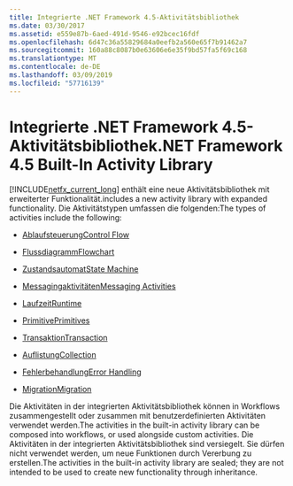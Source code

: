 ```yaml
---
title: Integrierte .NET Framework 4.5-Aktivitätsbibliothek
ms.date: 03/30/2017
ms.assetid: e559e87b-6aed-491d-9546-e92bcec16fdf
ms.openlocfilehash: 6d47c36a55829684a0eefb2a560e65f7b91462a7
ms.sourcegitcommit: 160a88c8087b0e63606e6e35f9bd57fa5f69c168
ms.translationtype: MT
ms.contentlocale: de-DE
ms.lasthandoff: 03/09/2019
ms.locfileid: "57716139"
---
```

# <a name="net-framework-45-built-in-activity-library"></a><span data-ttu-id="fab70-102">Integrierte .NET Framework 4.5-Aktivitätsbibliothek</span><span class="sxs-lookup"><span data-stu-id="fab70-102">.NET Framework 4.5 Built-In Activity Library</span></span>

[!INCLUDE[netfx_current_long](../../../includes/netfx-current-long-md.md)] <span data-ttu-id="fab70-103">enthält eine neue Aktivitätsbibliothek mit erweiterter Funktionalität.</span><span class="sxs-lookup"><span data-stu-id="fab70-103">includes a new activity library with expanded functionality.</span></span> <span data-ttu-id="fab70-104">Die Aktivitätstypen umfassen die folgenden:</span><span class="sxs-lookup"><span data-stu-id="fab70-104">The types of activities include the following:</span></span>

- [<span data-ttu-id="fab70-105">Ablaufsteuerung</span><span class="sxs-lookup"><span data-stu-id="fab70-105">Control Flow</span></span>](control-flow-activities-in-wf.md)

- [<span data-ttu-id="fab70-106">Flussdiagramm</span><span class="sxs-lookup"><span data-stu-id="fab70-106">Flowchart</span></span>](flowchart-activities-in-wf.md)

- [<span data-ttu-id="fab70-107">Zustandsautomat</span><span class="sxs-lookup"><span data-stu-id="fab70-107">State Machine</span></span>](state-machine-activities-in-wf.md)

- [<span data-ttu-id="fab70-108">Messagingaktivitäten</span><span class="sxs-lookup"><span data-stu-id="fab70-108">Messaging Activities</span></span>](../wcf/feature-details/messaging-activities.md)

- [<span data-ttu-id="fab70-109">Laufzeit</span><span class="sxs-lookup"><span data-stu-id="fab70-109">Runtime</span></span>](runtime-activities-in-wf.md)

- [<span data-ttu-id="fab70-110">Primitive</span><span class="sxs-lookup"><span data-stu-id="fab70-110">Primitives</span></span>](primitives-activities-in-wf.md)

- [<span data-ttu-id="fab70-111">Transaktion</span><span class="sxs-lookup"><span data-stu-id="fab70-111">Transaction</span></span>](transaction-activities-in-wf.md)

- [<span data-ttu-id="fab70-112">Auflistung</span><span class="sxs-lookup"><span data-stu-id="fab70-112">Collection</span></span>](collection-activities-in-wf.md)

- [<span data-ttu-id="fab70-113">Fehlerbehandlung</span><span class="sxs-lookup"><span data-stu-id="fab70-113">Error Handling</span></span>](error-handling-activities-in-wf.md)

- [<span data-ttu-id="fab70-114">Migration</span><span class="sxs-lookup"><span data-stu-id="fab70-114">Migration</span></span>](migration-activity-in-wf.md)

<span data-ttu-id="fab70-115">Die Aktivitäten in der integrierten Aktivitätsbibliothek können in Workflows zusammengestellt oder zusammen mit benutzerdefinierten Aktivitäten verwendet werden.</span><span class="sxs-lookup"><span data-stu-id="fab70-115">The activities in the built-in activity library can be composed into workflows, or used alongside custom activities.</span></span> <span data-ttu-id="fab70-116">Die Aktivitäten in der integrierten Aktivitätsbibliothek sind versiegelt. Sie dürfen nicht verwendet werden, um neue Funktionen durch Vererbung zu erstellen.</span><span class="sxs-lookup"><span data-stu-id="fab70-116">The activities in the built-in activity library are sealed; they are not intended to be used to create new functionality through inheritance.</span></span>
